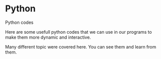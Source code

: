 # Python
Python codes

Here are some usefull python codes that we can use in our programs to make them more dynamic and interactive.

Many different topic were covered here. You can see them and learn from them.
